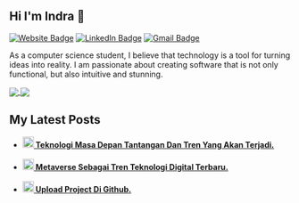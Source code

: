 ## Hi I'm Indra 👋

[![Website Badge](https://img.shields.io/badge/-Indra%20Dwiyulianto-47CCCC?style=flat&logo=Google-Chrome&logoColor=white)](https://indradwiyulianto.my.id/)
[![LinkedIn Badge](https://img.shields.io/badge/-indra%20dwiyulianto-0A66C2?style=flat&logo=linkedin&logoColor=white)](https://www.linkedin.com/in/indra-dwiyulianto/)
[![Gmail Badge](https://img.shields.io/badge/-idyulianto1-c14438?style=flat&logo=Gmail&logoColor=white&link=mailto:idyulianto1@gmail.com)](mailto:idyulianto1@gmail.com)

<!--
- 🔭 I’m currently working on ...
- 🌱 I’m currently learning ...
-->

As a computer science student, I believe that technology is a tool for turning ideas into reality. I am passionate about creating software that is not only functional, but also intuitive and stunning.

<a href="https://github.com/idyulianto">
  <img align="center" src="https://github-readme-stats.vercel.app/api?username=idyulianto&count_private=true&show_icons=true&theme=chartreuse-dark" />
</a>
<a href="https://github.com/idyulianto">
  <img align="center" src="https://github-readme-stats.vercel.app/api/top-langs/?username=idyulianto&layout=compact&theme=chartreuse-dark&langs_count=8" />
</a>

## My Latest Posts
<ul>
  <li><a href="https://indradwiyulianto.my.id/blog-detail/teknologi-masa-depan-tantangan-dan-tren-yang-akan-terjadi"><b><img src="https://indradwiyulianto.my.id/assets/uploads/blog/88e8aef0f4402ef21d2c24543e55020c.jpg" width="20" alt="post_1" /> Teknologi Masa Depan Tantangan Dan Tren Yang Akan Terjadi.</i></li><br>
  <li><a href="https://indradwiyulianto.my.id/blog-detail/metaverse-sebagai-tren-teknologi-digital-terbaru"><b><img src="https://indradwiyulianto.my.id/assets/uploads/blog/6a9c7ccb804b55fbc9354be383d7c8c5.jpg" width="20" alt="post_2" /> Metaverse Sebagai Tren Teknologi Digital Terbaru.</i></li><br>
  <li><a href="https://indradwiyulianto.my.id/blog-detail/upload-project-di-github"><b><img src="https://indradwiyulianto.my.id/assets/uploads/blog/71dadc0e921d77671549d73893c4c7c2.png" width="20" alt="post_3" /> Upload Project Di Github.</i></li>
</ul>

